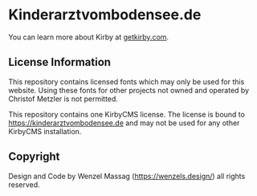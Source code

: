 # Kinderarztvombodensee.de
You can learn more about Kirby at [getkirby.com](https://getkirby.com).

## License Information
This repository contains licensed fonts which may only be used for this website. Using these fonts for other projects not owned and operated by Christof Metzler is not permitted.

This repository contains one KirbyCMS license. The license is bound to https://kinderarztvombodensee.de and may not be used for any other KirbyCMS installation.

## Copyright
Design and Code by Wenzel Massag (https://wenzels.design/) all rights reserved.

